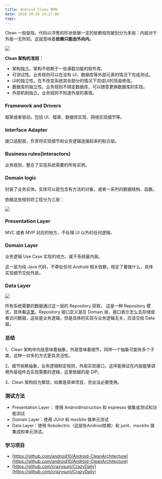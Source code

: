 ```yaml
---
title: Android Clean 架构
date: 2018-10-16 14:27:00
tags:
---
```


 Clean 一般是指，代码以洋葱的形状依据一定的依赖规则被划分为多层：内层对于外层一无所知。这就意味着**依赖只能由外向内**。

![](http://om9o63aks.bkt.clouddn.com/FneK1RrTl0mCEVOQydNJCXJiv00v)

**Clean 架构的准则：**

- 架构独立。架构不依赖于一些满载功能的软件库。
- 可测试性。业务规则可以在没有 UI、数据库等外部元素的情况下完成测试。
- UI的独立性。在不改变系统其余部分的情况下完成UI的简易修改。
- 数据库的独立性。业务规则不绑定数据库，可以随意更换数据库的实现。
- 外部机制独立。业务规则不知道外层的事情。

### Framework and Drivers

框架或者驱动，包括 UI、框架、数据库实现、网络实现细节等。

### Interface Adapter

接口适配层，负责将实现细节和业务逻辑连接起来的粘合层。

### Business rules(Interactors)

业务规则，整合了实现系统需要的所有实例。

### Domain logic

封装了业务实体。实体可以是包含有方法的对象，或者一系列的数据结构、函数。

依据这些规则将工程分为三层：

![](http://om9o63aks.bkt.clouddn.com/FiHNW7VqAGM0mduIOUbZJT3waAu6)

### Presentation Layer

MVC 或者 MVP 对应的地方，不处理 UI 以外的任何逻辑。 

### Domain Layer

业务逻辑 Use Case 实现的地方。属于系统最内层。

这一层为纯 Java 代码，不牵扯任何 Android 相关依赖，规定了要做什么，具体实现细节交给外层。

### Data Layer

![](http://om9o63aks.bkt.clouddn.com/FhHTuUPyCcYBna7CGmYtsMG5OpLO)

所有系统需要的数据通过这一层的 Repository 获取， 这是一种 Repository 模式，具体看[这里](https://docs.microsoft.com/en-us/previous-versions/msp-n-p/ff649690(v=pandp.10))。Repository 接口定义是在 Domain 层，接口表示怎么去存储或者访问数据，这些是业务逻辑，但是具体的实现与业务逻辑无关，应该交给 Data 层。

### 总结

1、Clean 架构中内层意味着抽象，外层意味着细节，同样一个抽象可能有多个子类，这种一对多的方式更具灵活性。

2、细节依赖抽象，业务逻辑制定规则，外层实现接口，这样能保证在内层能够调用外层组件去实现需要的逻辑，这里依据的是 DIP。

3、Clean 架构较为繁琐，如果是简单项目，完全没必要使用。

### 测试方法

- Presentation Layer： 使用 AndroidInstruction 和 espresso 做集成测试和功能测试
- Domain Layer：使用 JUnit 和 mockito 做单元测试
- Data Layer：使用 Robolectric（这层有Android依赖）和 junit、mockito 做集成和单元测试。

### 学习项目

- [https://github.com/android10/Android-CleanArchitecture](https://github.com/android10/Android-CleanArchitecture)
- [https://github.com/crazysunj/CrazyDaily](https://github.com/crazysunj/CrazyDaily)

